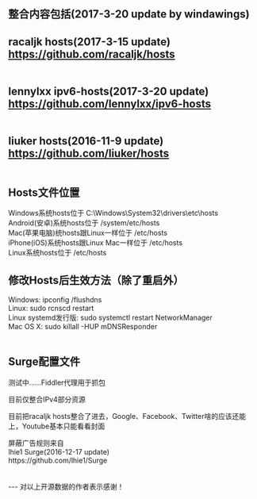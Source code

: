 ﻿整合内容包括(2017-3-20 update by windawings)<br />
---
racaljk hosts(2017-3-15 update)<br />
https://github.com/racaljk/hosts<br />
<br />
<br />
lennylxx ipv6-hosts(2017-3-20 update)<br />
https://github.com/lennylxx/ipv6-hosts<br />
<br />
<br />
liuker hosts(2016-11-9 update)<br />
https://github.com/liuker/hosts<br />
<br />
<br />
Hosts文件位置<br />
---
Windows系统hosts位于 C:\Windows\System32\drivers\etc\hosts<br />
Android(安卓)系统hosts位于 /system/etc/hosts<br />
Mac(苹果电脑)统hosts跟Linux一样位于 /etc/hosts<br />
iPhone(iOS)系统hosts跟Linux Mac一样位于 /etc/hosts<br />
Linux系统hosts位于 /etc/hosts<br />

修改Hosts后生效方法（除了重启外）<br />
---
Windows: ipconfig /flushdns<br />
Linux: sudo rcnscd restart<br />
Linux systemd发行版: sudo systemctl restart NetworkManager<br />
Mac OS X: sudo killall -HUP mDNSResponder<br />
<br />

Surge配置文件<br />
---
<p>
	测试中……Fiddler代理用于抓包
</p>
<p>
	目前仅整合IPv4部分资源
</p>
<p>
	目前把racaljk hosts整合了进去，Google、Facebook、Twitter啥的应该还能上，Youtube基本只能看看封面
</p>
屏蔽广告规则来自<br />
lhie1 Surge(2016-12-17 update)<br />
https://github.com/lhie1/Surge<br />
<br />
<br />
---
对以上开源数据的作者表示感谢！

